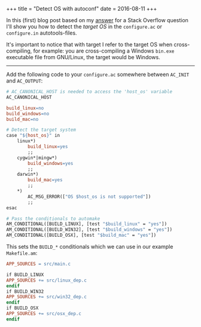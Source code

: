 +++
title = "Detect OS with autoconf"
date = 2016-08-11
+++

In this (first) blog post based on my [answer](http://stackoverflow.com/a/38899152/1350184) for a Stack Overflow question I'll show you how to detect the _target OS_ in the `configure.ac` or `configure.in` autotools-files. 

It's important to notice that with target I refer to the target OS when cross-compiling, for example: you are cross-compiling a Windows `bin.exe` executable file from GNU/Linux, the target would be Windows.

- - - 

Add the following code to your `configure.ac` somewhere between `AC_INIT` and `AC_OUTPUT`:

```Makefile
# AC_CANONICAL_HOST is needed to access the 'host_os' variable    
AC_CANONICAL_HOST

build_linux=no
build_windows=no
build_mac=no

# Detect the target system
case "${host_os}" in
    linux*)
        build_linux=yes
        ;;
    cygwin*|mingw*)
        build_windows=yes
        ;;
    darwin*)
        build_mac=yes
        ;;
    *)
        AC_MSG_ERROR(["OS $host_os is not supported"])
        ;;
esac

# Pass the conditionals to automake
AM_CONDITIONAL([BUILD_LINUX], [test "$build_linux" = "yes"])
AM_CONDITIONAL([BUILD_WIN32], [test "$build_windows" = "yes"])
AM_CONDITIONAL([BUILD_OSX], [test "$build_mac" = "yes"])
```

This sets the `BUILD_*` conditionals which we can use in our example `Makefile.am`:

```Makefile
APP_SOURCES = src/main.c

if BUILD_LINUX
APP_SOURCES += src/linux_dep.c
endif
if BUILD_WIN32
APP_SOURCES += src/win32_dep.c
endif
if BUILD_OSX
APP_SOURCES += src/osx_dep.c
endif
```
